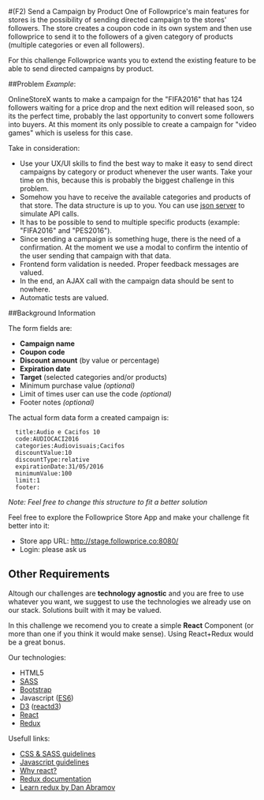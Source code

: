 #(F2) Send a Campaign by Product
One of Followprice's main features for stores is the possibility of sending directed campaign to the stores' followers. The store creates a coupon code in its own system and then use followprice to send it to the followers of a given category of products (multiple categories or even all followers).

For this challenge Followprice wants you to extend the existing feature to be able to send directed campaigns by product.

##Problem
*Example*:

OnlineStoreX wants to make a campaign for the "FIFA2016" that has 124 followers waiting for a price drop and the next edition will released soon, so its the perfect time, probably the last opportunity to convert some followers into buyers. At this moment its only possible to create a campaign for "video games" which is useless for this case.

Take in consideration:
* Use your UX/UI skills to find the best way to make it easy to send direct campaigns by category or product whenever the user wants. Take your time on this, because this is probably the biggest challenge in this problem.
* Somehow you have to receive the available categories and products of that store. The data structure is up to you. You can use [json server](https://github.com/typicode/json-server) to simulate API calls.
* It has to be possible to send to multiple specific products (example: "FIFA2016" and "PES2016").
* Since sending a campaign is something huge, there is the need of a confirmation. At the moment we use a modal to confirm the intentio of the user sending that campaign with that data.
* Frontend form validation is needed. Proper feedback messages are valued.
* In the end, an AJAX call with the campaign data should be sent to nowhere.
* Automatic tests are valued.


##Background Information

The form fields are:
* __Campaign name__
* __Coupon code__
* __Discount amount__ (by value or percentage)
* __Expiration date__
* __Target__ (selected categories and/or products)
* Minimum purchase value *(optional)*
* Limit of times user can use the code *(optional)*
* Footer notes *(optional)*

The actual form data form a created campaign is:
```
  title:Audio e Cacifos 10
  code:AUDIOCACI2016
  categories:Audiovisuais;Cacifos
  discountValue:10
  discountType:relative
  expirationDate:31/05/2016
  minimumValue:100
  limit:1
  footer: 
```

*Note: Feel free to change this structure to fit a better solution*

Feel free to explore the Followprice Store App and make your challenge fit better into it:
* Store app URL: http://stage.followprice.co:8080/
* Login: please ask us

## Other Requirements
Altough our challenges are __technology agnostic__ and you are free to use whatever you want, we suggest to use the technologies we already use on our stack. Solutions built with it may be valued.

In this challenge we recomend you to create a simple __React__ Component (or more than one if you think it would make sense). Using React+Redux would be a great bonus.

Our technologies:
- HTML5
- [SASS](http://sass-lang.com/)
- [Bootstrap](http://getbootstrap.com/) 
- Javascript ([ES6](http://es6-features.org/))
- [D3](https://d3js.org/) ([reactd3](http://www.reactd3.org/))
- [React](https://facebook.github.io/react/) 
- [Redux](http://redux.js.org/index.html) 


Usefull links:
- [CSS & SASS guidelines](https://github.com/airbnb/css)
- [Javascript guidelines](https://github.com/airbnb/javascript)
- [Why react?](https://facebook.github.io/react/docs/why-react.html)
- [Redux documentation](http://redux.js.org/index.html)
- [Learn redux by Dan Abramov](https://egghead.io/lessons/javascript-redux-the-single-immutable-state-tree)

